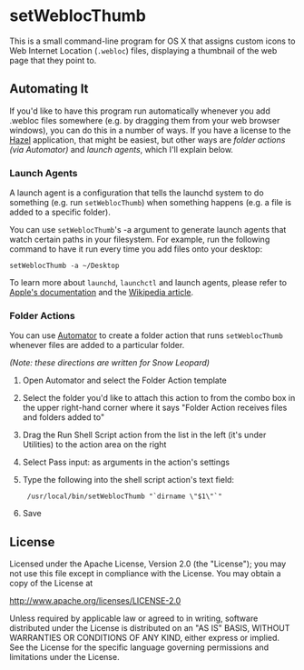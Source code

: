 # setWeblocThumb

This is a small command-line program for OS X that assigns custom icons to Web Internet Location (`.webloc`) files, displaying a thumbnail of the web page that they point to.


## Automating It

If you'd like to have this program run automatically whenever you add .webloc files somewhere (e.g. by dragging them from your web browser windows), you can do this in a number of ways. If you have a license to the [Hazel] application, that might be easiest, but other ways are _folder actions (via Automator)_ and _launch agents_, which I'll explain below.

### Launch Agents

A launch agent is a configuration that tells the launchd system to do something (e.g. run `setWeblocThumb`) when something happens (e.g. a file is added to a specific folder).

You can use `setWeblocThumb`'s -a argument to generate launch agents that watch certain paths in your filesystem. For example, run the following command to have it run every time you add files onto your desktop:

    setWeblocThumb -a ~/Desktop

To learn more about `launchd`, `launchctl` and launch agents, please refer to [Apple's documentation][launchd-apple] and the [Wikipedia article][launchd-wikipedia].

### Folder Actions

You can use [Automator] to create a folder action that runs `setWeblocThumb` whenever files are added to a particular folder.

_(Note: these directions are written for Snow Leopard)_

1. Open Automator and select the Folder Action template
1. Select the folder you'd like to attach this action to from the combo box in the upper right-hand corner where it says "Folder Action receives files and folders added to"
1. Drag the Run Shell Script action from the list in the left (it's under Utilities) to the action area on the right
1. Select Pass input: as arguments in the action's settings
1. Type the following into the shell script action's text field:

        /usr/local/bin/setWeblocThumb "`dirname \"$1\"`"

1. Save

[Hazel]: http://www.noodlesoft.com/hazel.php
[launchd-wikipedia]: http://en.wikipedia.org/wiki/Launchd
[launchd-apple]: http://developer.apple.com/MacOsX/launchd.html
[Automator]: http://www.apple.com/macosx/what-is-macosx/apps-and-utilities.html#automator


## License

Licensed under the Apache License, Version 2.0 (the "License"); you may
not use this file except in compliance with the License. You may obtain
a copy of the License at

<http://www.apache.org/licenses/LICENSE-2.0>

Unless required by applicable law or agreed to in writing, software
distributed under the License is distributed on an "AS IS" BASIS, WITHOUT
WARRANTIES OR CONDITIONS OF ANY KIND, either express or implied. See the
License for the specific language governing permissions and limitations
under the License.
